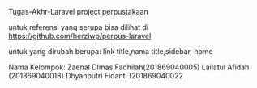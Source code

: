 Tugas-Akhr-Laravel
project perpustakaan

untuk referensi yang serupa bisa dilihat di https://github.com/herziwp/perpus-laravel

untuk yang dirubah berupa: link title,nama title,sidebar, home

Nama Kelompok: Zaenal DImas Fadhilah(201869040005) Lailatul Afidah (201869040018) Dhyanputri Fidanti (201869040022

